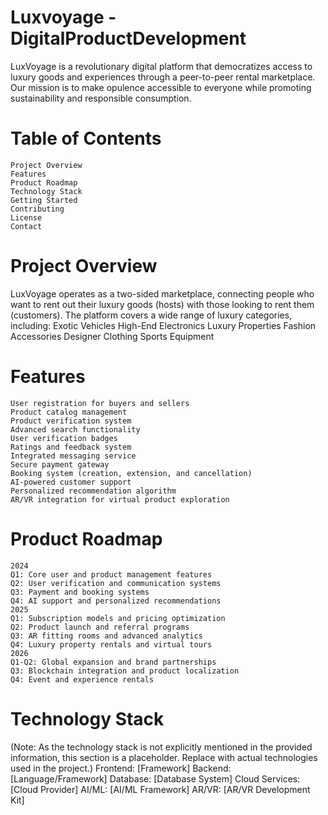 # Luxvoyage - DigitalProductDevelopment
LuxVoyage is a revolutionary digital platform that democratizes access to luxury goods and experiences through a peer-to-peer rental marketplace. Our mission is to make opulence accessible to everyone while promoting sustainability and responsible consumption.
# Table of Contents
    Project Overview
    Features
    Product Roadmap
    Technology Stack
    Getting Started
    Contributing
    License
    Contact
# Project Overview
LuxVoyage operates as a two-sided marketplace, connecting people who want to rent out their luxury goods (hosts) with those looking to rent them (customers). The platform covers a wide range of luxury categories, including:
    Exotic Vehicles
    High-End Electronics
    Luxury Properties
    Fashion Accessories
    Designer Clothing
    Sports Equipment
# Features
    User registration for buyers and sellers
    Product catalog management
    Product verification system
    Advanced search functionality
    User verification badges
    Ratings and feedback system
    Integrated messaging service
    Secure payment gateway
    Booking system (creation, extension, and cancellation)
    AI-powered customer support
    Personalized recommendation algorithm
    AR/VR integration for virtual product exploration
# Product Roadmap
    2024
    Q1: Core user and product management features
    Q2: User verification and communication systems
    Q3: Payment and booking systems
    Q4: AI support and personalized recommendations
    2025
    Q1: Subscription models and pricing optimization
    Q2: Product launch and referral programs
    Q3: AR fitting rooms and advanced analytics
    Q4: Luxury property rentals and virtual tours
    2026
    Q1-Q2: Global expansion and brand partnerships
    Q3: Blockchain integration and product localization
    Q4: Event and experience rentals
# Technology Stack
(Note: As the technology stack is not explicitly mentioned in the provided information, this section is a placeholder. Replace with actual technologies used in the project.)
    Frontend: [Framework]
    Backend: [Language/Framework]
    Database: [Database System]
    Cloud Services: [Cloud Provider]
    AI/ML: [AI/ML Framework]
    AR/VR: [AR/VR Development Kit]
